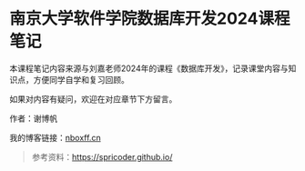 # 南京大学软件学院数据库开发2024课程笔记

本课程笔记内容来源与刘嘉老师2024年的课程《数据库开发》，记录课堂内容与知识点，方便同学自学和复习回顾。

如果对内容有疑问，欢迎在对应章节下方留言。

作者：谢博帆

我的博客链接：[nboxff.cn](nboxff.cn)

> 参考资料：https://spricoder.github.io/